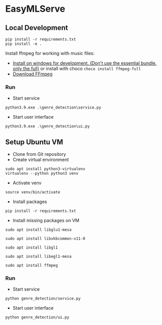 # EasyMLServe

## Local Development

```
pip install -r requirements.txt
pip install -e .
```

Install ffmpeg for working with music files:

- [Install on windows for development. (Don't use the essential bundle, only the full)](https://phoenixnap.com/kb/ffmpeg-windows) or install with choco `choco install ffmpeg-full`
- [Download FFmpeg](https://ffmpeg.org/download.html)

### Run

- Start service

```
python3.9.exe .\genre_detection\service.py
```

- Start user interface

```
python3.9.exe .\genre_detection\ui.py
```

## Setup Ubuntu VM

- Clone from Git repository
- Create virtual environment

```
sudo apt install python3-virtualenv
virtualenv --python python3 venv
```

- Activate venv

```
source venv/bin/activate
```

- Install packages

```
pip install -r requirements.txt
```

- Install missing packages on VM

```
sudo apt install libglu1-mesa

sudo apt install libxkbcommon-x11-0

sudo apt install libgl1

sudo apt install libegl1-mesa

sudo apt install ffmpeg
```

### Run

- Start service

```
python genre_detection/service.py
```

- Start user interface

```
python genre_detection/ui.py
```